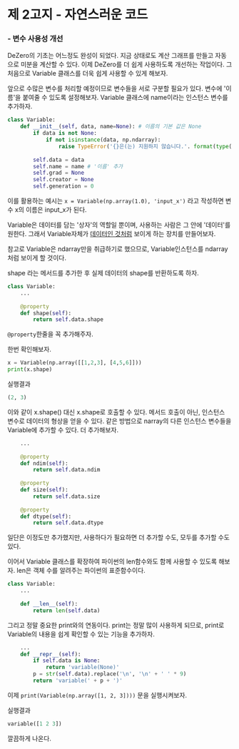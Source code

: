 # 제 2고지 - 자연스러운 코드

### - 변수 사용성 개선



DeZero의 기초는 어느정도 완성이 되었다. 지금 상태로도 계산 그래프를 만들고 자동으로 미분을 계산할 수 있다. 이제 DeZero를 더 쉽게 사용하도록 개선하는 작업이다. 그 처음으로 Variable 클래스를 더욱 쉽게 사용할 수 있게 해보자.



앞으로 수많은 변수를 처리할 예정이므로 변수들을 서로 구분할 필요가 있다. 변수에 '이름'을 붙여줄 수 있도록 설정해보자. Variable 클래스에 name이라는 인스턴스 변수를 추가하자.

```python
class Variable:
    def __init__(self, data, name=None): # 이름의 기본 값은 None
        if data is not None:
            if not isinstance(data, np.ndarray):
                raise TypeError('{}은(는) 지원하지 않습니다.'. format(type(data)))
        
        self.data = data
        self.name = name # '이름' 추가
        self.grad = None
        self.creator = None
        self.generation = 0
```

이를 활용하는 예시는 `x = Variable(np.array(1.0), 'input_x')` 라고 작성하면 변수 x의 이름은 input_x가 된다.



Variable은 데이터를 담는 '상자'의 역할일 뿐이며, 사용하는 사람은 그 안에 '데이터'를 원한다. 그래서 Variable자체가 <u>데이터인 것처럼</u> 보이게 하는 장치를 만들어보자.

참고로 Variable은 ndarray만을 취급하기로 했으므로, Variable인스턴스를 ndarray처럼 보이게 할 것이다.

shape 라는 메서드를 추가한 후 실제 데이터의 shape를 반환하도록 하자.

```python
class Variable:
    ...
    
    @property
    def shape(self):
        return self.data.shape
```

`@property`한줄을 꼭 추가해주자.

한번 확인해보자.

```python
x = Variable(np.array([[1,2,3], [4,5,6]]))
print(x.shape)
```

실행결과

```python
(2, 3)
```

이와 같이 x.shape() 대신 x.shape로 호출할 수 있다. 메서드 호출이 아닌, 인스턴스 변수로 데이터의 형상을 얻을 수 있다. 같은 방법으로 narray의 다른 인스턴스 변수들을 Variable에 추가할 수 있다. 더 추가해보자.

```python
    ...
    
    @property
    def ndim(self):
        return self.data.ndim
    
    @property
    def size(self):
        return self.data.size
    
    @property
    def dtype(self):
        return self.data.dtype
```

일단은 이정도만 추가했지만, 사용하다가 필요하면 더 추가할 수도, 모두를 추가할 수도 있다.



이어서 Variable 클래스를 확장하여 파이썬의 len함수와도 함께 사용할 수 있도록 해보자. len은 객체 수를 알려주는 파이썬의 표준함수이다.

```python
class Variable:
    ...
    
    def __len__(self):
        return len(self.data)
```

그리고 정말 중요한 print와의 연동이다. print는 정말 많이 사용하게 되므로, print로 Variable의 내용을 쉽게 확인할 수 있는 기능을 추가하자.

```python
    ...
    def __repr__(self):
        if self.data is None:
            return 'variable(None)'
        p = str(self.data).replace('\n', '\n' + ' ' * 9)
        return 'variable(' + p + ')'
```

이제 `print(Variable(np.array([1, 2, 3])))` 문을 실행시켜보자.

실행결과

```python
variable([1 2 3])
```

깔끔하게 나온다.